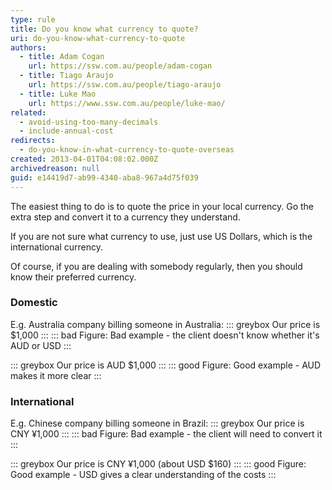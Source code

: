 ```yaml
---
type: rule
title: Do you know what currency to quote?
uri: do-you-know-what-currency-to-quote
authors:
  - title: Adam Cogan
    url: https://ssw.com.au/people/adam-cogan
  - title: Tiago Araujo
    url: https://ssw.com.au/people/tiago-araujo
  - title: Luke Mao
    url: https://www.ssw.com.au/people/luke-mao/
related:
  - avoid-using-too-many-decimals
  - include-annual-cost
redirects:
  - do-you-know-in-what-currency-to-quote-overseas
created: 2013-04-01T04:08:02.000Z
archivedreason: null
guid: e14419d7-ab99-4340-aba8-967a4d75f039
---
```

The easiest thing to do is to quote the price in your local currency. Go the extra step and convert it to a currency they understand.

If you are not sure what currency to use, just use US Dollars, which is the international currency.

Of course, if you are dealing with somebody regularly, then you should know their preferred currency.
            
<!--endintro-->

### Domestic
E.g. Australia company billing someone in Australia:
::: greybox
Our price is $1,000
:::
::: bad
Figure: Bad example - the client doesn't know whether it's AUD or USD
:::

::: greybox
Our price is AUD $1,000
:::
::: good
Figure: Good example  - AUD makes it more clear
:::

### International
E.g. Chinese company billing someone in Brazil:
::: greybox
Our price is CNY ¥1,000
:::
::: bad
Figure: Bad example - the client will need to convert it
:::

::: greybox
Our price is CNY ¥1,000 (about USD $160)
:::
::: good
Figure: Good example  - USD gives a clear understanding of the costs
:::

